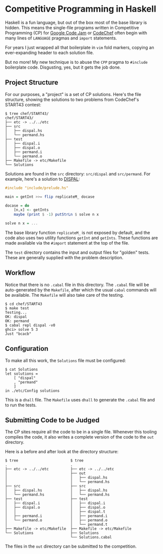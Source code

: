 # Competitive Programming in Haskell

Haskell is a fun language, but out of the box most of the base library is
hidden.  This means the single-file programs written in Competitive Programming
(CP) for [Google Code Jam](https://codingcompetitions.withgoogle.com/codejam)
or [CodeChef](https://www.codechef.com/) often begin with many lines of
`LANGUAGE` pragmas and `import` statements.

For years I just wrapped all that boilerplate in `vim` fold markers, copying an
ever-expanding header to each solution file.

But no more! My new technique is to abuse the `CPP` pragma to `#include`
boilerplate code. Disgusting, yes, but it gets the job done.

## Project Structure

For our purposes, a "project" is a set of CP solutions. Here's the file
structure, showing the solutions to two problems from CodeChef's START43
contest:

```
$ tree chef/START43/
chef/START43/
├── etc -> ../../etc
├── src
│   ├── dispal.hs
│   └── permand.hs
├── test
│   ├── dispal.i
│   ├── dispal.o
│   ├── permand.i
│   └── permand.o
├── Makefile -> etc/Makefile
└── Solutions
```

Solutions are found in the `src` directory: `src/dispal` and `src/permand`.
For example, here's a solution to
[DISPAL](https://www.codechef.com/submit-v2/DISPAL):

```haskell
#include "include/prelude.hs"

main = getInt >>= flip replicateM_ docase

docase = do
    [n,x] <- getInts
    maybe (print $ -1) putStrLn $ solve n x

solve n x = ...
```

The base library function `replicateM_` is not exposed by default, and the code
also uses two utility functions `getInt` and `getInts`. These functions are
made available via the `#import` statement at the top of the file.

The `test` directory contains the input and output files for "golden" tests.
These are generally supplied with the problem description.

## Workflow

Notice that there is no `.cabal` file in this directory. The `.cabal` file will
be auto-generated by the `Makefile`, after which the usual `cabal` commands
will be available. The `Makefile` will also take care of the testing.

```
$ cd chef/START43
$ make test
Testing...
OK: dispal
OK: permand
$ cabal repl dispal -v0
ghci> solve 5 3
Just "bcacb"
```

## Configuration

To make all this work, the `Solutions` file must be configured:

```
$ cat Solutions
let solutions = 
    [ "dispal"
    , "permand"
    ]
in ./etc/Config solutions
```

This is a `dhall` file. The `Makefile` uses `dhall` to generate the `.cabal`
file and to run the tests.

## Submitting Code to be Judged

The CP sites require all the code to be in a single file. Whenever this tooling
compiles the code, it also writes a complete version of the code to the `out`
directory.

Here is a before and after look at the directory structure:

```
$ tree                        $ tree                      
.                             .                           
├── etc -> ../../etc          ├── etc -> ../../etc        
│                             ├── out                     
│                             │   ├── dispal.hs           
│                             │   └── permand.hs          
├── src                       ├── src                     
│   ├── dispal.hs             │   ├── dispal.hs           
│   └── permand.hs            │   └── permand.hs          
├── test                      ├── test                    
│   ├── dispal.i              │   ├── dispal.i            
│   ├── dispal.o              │   ├── dispal.o            
│   │                         │   ├── dispal.t            
│   ├── permand.i             │   ├── permand.i           
│   └── permand.o             │   ├── permand.o           
│                             │   └── permand.t           
├── Makefile -> etc/Makefile  ├── Makefile -> etc/Makefile
└── Solutions                 ├── Solutions               
                              └── Solutions.cabal         
```

The files in the `out` directory can be submitted to the competition.
